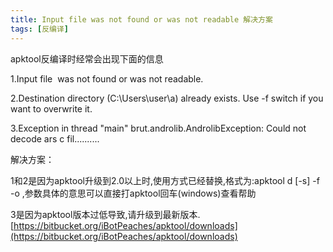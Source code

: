 ```yaml
---
title: Input file was not found or was not readable 解决方案
tags: [反编译]
---
```

apktool反编译时经常会出现下面的信息

1.Input file  was not found or was not readable.

2.Destination directory (C:\Users\user\a) already exists. Use -f switch if you want to overwrite it.

3.Exception in thread "main" brut.androlib.AndrolibException: Could not decode ars c fil..........

解决方案：

1和2是因为apktool升级到2.0以上时,使用方式已经替换,格式为:apktool d [-s] -f <apkPath> -o <folderPath>,参数具体的意思可以直接打apktool回车(windows)查看帮助

3是因为apktool版本过低导致,请升级到最新版本.[https://bitbucket.org/iBotPeaches/apktool/downloads](https://bitbucket.org/iBotPeaches/apktool/downloads)